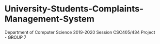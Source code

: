 # University-Students-Complaints-Management-System
Department of Computer Science 2019-2020 Session CSC405/434 Project - GROUP 7
